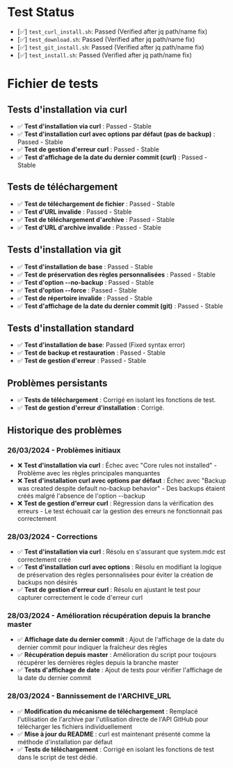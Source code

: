# Test Status

- [✅] `test_curl_install.sh`: Passed (Verified after jq path/name fix)
- [✅] `test_download.sh`: Passed (Verified after jq path/name fix)
- [✅] `test_git_install.sh`: Passed (Verified after jq path/name fix)
- [✅] `test_install.sh`: Passed (Verified after jq path/name fix)

# Fichier de tests

## Tests d'installation via curl
- ✅ **Test d'installation via curl** : Passed - Stable
- ✅ **Test d'installation curl avec options par défaut (pas de backup)** : Passed - Stable
- ✅ **Test de gestion d'erreur curl** : Passed - Stable
- ✅ **Test d'affichage de la date du dernier commit (curl)** : Passed - Stable

## Tests de téléchargement
- ✅ **Test de téléchargement de fichier** : Passed - Stable
- ✅ **Test d'URL invalide** : Passed - Stable
- ✅ **Test de téléchargement d'archive** : Passed - Stable
- ✅ **Test d'URL d'archive invalide** : Passed - Stable

## Tests d'installation via git
- ✅ **Test d'installation de base** : Passed - Stable
- ✅ **Test de préservation des règles personnalisées** : Passed - Stable
- ✅ **Test d'option --no-backup** : Passed - Stable
- ✅ **Test d'option --force** : Passed - Stable
- ✅ **Test de répertoire invalide** : Passed - Stable
- ✅ **Test d'affichage de la date du dernier commit (git)** : Passed - Stable

## Tests d'installation standard
- ✅ **Test d'installation de base**: Passed (Fixed syntax error)
- ✅ **Test de backup et restauration** : Passed - Stable
- ✅ **Test de gestion d'erreur** : Passed - Stable

## Problèmes persistants
- ✅ **Tests de téléchargement** : Corrigé en isolant les fonctions de test.
- ✅ **Test de gestion d'erreur d'installation** : Corrigé.

## Historique des problèmes

### 26/03/2024 - Problèmes initiaux
- ❌ **Test d'installation via curl** : Échec avec "Core rules not installed" - Problème avec les règles principales manquantes
- ❌ **Test d'installation curl avec options par défaut** : Échec avec "Backup was created despite default no-backup behavior" - Des backups étaient créés malgré l'absence de l'option --backup
- ❌ **Test de gestion d'erreur curl** : Régression dans la vérification des erreurs - Le test échouait car la gestion des erreurs ne fonctionnait pas correctement

### 28/03/2024 - Corrections
- ✅ **Test d'installation via curl** : Résolu en s'assurant que system.mdc est correctement créé
- ✅ **Test d'installation curl avec options** : Résolu en modifiant la logique de préservation des règles personnalisées pour éviter la création de backups non désirés
- ✅ **Test de gestion d'erreur curl** : Résolu en ajustant le test pour capturer correctement le code d'erreur curl

### 28/03/2024 - Amélioration récupération depuis la branche master
- ✅ **Affichage date du dernier commit** : Ajout de l'affichage de la date du dernier commit pour indiquer la fraîcheur des règles
- ✅ **Récupération depuis master** : Amélioration du script pour toujours récupérer les dernières règles depuis la branche master
- ✅ **Tests d'affichage de date** : Ajout de tests pour vérifier l'affichage de la date du dernier commit

### 28/03/2024 - Bannissement de l'ARCHIVE_URL
- ✅ **Modification du mécanisme de téléchargement** : Remplacé l'utilisation de l'archive par l'utilisation directe de l'API GitHub pour télécharger les fichiers individuellement
- ✅ **Mise à jour du README** : curl est maintenant présenté comme la méthode d'installation par défaut
- ✅ **Tests de téléchargement** : Corrigé en isolant les fonctions de test dans le script de test dédié. 